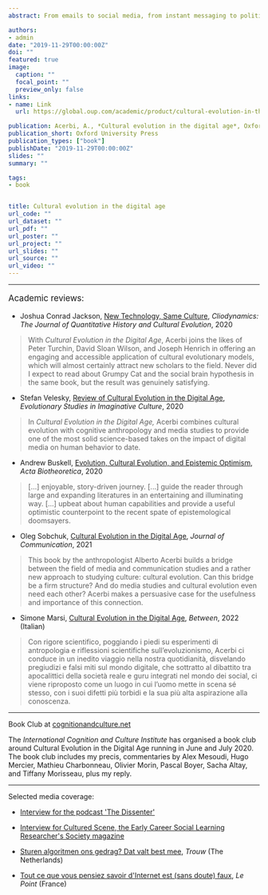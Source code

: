 ```yaml
---
abstract: From emails to social media, from instant messaging to political memes, the way we produce and transmit culture is radically changing. Understanding the consequences of the massive diffusion of digital media is of the utmost importance, both from the intellectual and the social point of view. 'Cultural Evolution in the Digital Age' proposes that a specific discipline - cultural evolution - provides an excellent framework to analyse our digital age. Cultural evolution is a vibrant, interdisciplinary, and increasingly productive scientific framework that aims to provide a naturalistic and quantitative explanation of culture. In the book the author shows how cultural evolution offers both a sophisticated view of human behaviour, grounded in cognitive science and evolutionary theory, and a strong quantitative and experimental methodology. The book examines in depth various topics that directly originate from the application of cultural evolution research to digital media. Is online social influence radically different from previous forms of social influence? Do digital media amplify the effects of popularity and celebrity influence? What are the psychological forces that favour the spread of online misinformation? What are the effects of the hyper-availability of information online on cultural cumulation? The cultural evolutionary perspective provides novel insights, and a relatively encouraging take on the overall effects of our online activities on our culture. Cultural Evolution is an area of rapidly growing interest, and this timely book will be important reading for students and researchers in the fields of psychology, anthropology, cognitive science, and the media.

authors:
- admin
date: "2019-11-29T00:00:00Z"
doi: ""
featured: true
image:
  caption: ""
  focal_point: ""
  preview_only: false
links:
- name: Link
  url: https://global.oup.com/academic/product/cultural-evolution-in-the-digital-age-9780198835943?cc=gb&lang=en&

publication: Acerbi, A., *Cultural evolution in the digital age*, Oxford University Press 
publication_short: Oxford University Press
publication_types: ["book"]
publishDate: "2019-11-29T00:00:00Z"
slides: ""
summary: ""

tags:
- book


title: Cultural evolution in the digital age
url_code: ""
url_dataset: ""
url_pdf: ""
url_poster: ""
url_project: ""
url_slides: ""
url_source: ""
url_video: ""
---
```


---

<p style="font-size:17px">Academic reviews:

* Joshua Conrad Jackson, [New Technology, Same Culture](https://escholarship.org/uc/item/8hg2441f), *Cliodynamics: The Journal of Quantitative History and Cultural Evolution*, 2020

> With *Cultural Evolution in the Digital Age*, Acerbi joins the likes of Peter Turchin, David Sloan Wilson, and Joseph Henrich in offering an engaging and accessible application of cultural evolutionary models, which will almost certainly attract new scholars to the field. Never did I expect to read about Grumpy Cat and the social brain hypothesis in the same book, but the result was genuinely satisfying.

* Stefan Velesky, [Review of Cultural Evolution in the Digital Age](https://www.jstor.org/stable/10.26613/esic.4.2.195), *Evolutionary Studies in Imaginative Culture*, 2020

>  In *Cultural Evolution in the Digital Age,* Acerbi combines cultural evolution with cognitive anthropology and media studies to provide one of the most solid science-based takes on the impact of digital media on human behavior to date.

* Andrew Buskell, [Evolution, Cultural Evolution, and Epistemic Optimism](https://link.springer.com/article/10.1007/s10441-020-09384-x), *Acta Biotheoretica*, 2020

> [...] enjoyable, story-driven journey. [...] guide the reader through large and expanding literatures in an entertaining and illuminating way. [...] upbeat about human capabilities and provide a useful optimistic counterpoint to the recent spate of epistemological doomsayers.

* Oleg Sobchuk, [Cultural Evolution in the Digital Age](https://academic.oup.com/joc/advance-article-abstract/doi/10.1093/joc/jqaa038/6124730), *Journal of Communication*, 2021

>  This book by the anthropologist Alberto Acerbi builds a bridge between the field of media and communication studies and a rather new approach to studying culture: cultural evolution. Can this bridge be a firm structure? And do media studies and cultural evolution even need each other? Acerbi makes a persuasive case for the usefulness and importance of this connection.

* Simone Marsi, [Cultural Evolution in the Digital Age](https://ojs.unica.it/index.php/between/article/view/5245), *Between*, 2022 (Italian)

> Con rigore scientifico, poggiando i piedi su esperimenti di antropologia e riflessioni scientifiche sull’evoluzionismo, Acerbi ci conduce in un inedito viaggio nella nostra quotidianità, disvelando pregiudizi e falsi miti sul mondo digitale, che sottratto al dibattito tra apocalittici della società reale e guru integrati nel mondo dei social, ci viene riproposto come un luogo in cui l’uomo mette in scena sé stesso, con i suoi difetti più torbidi e la sua più alta aspirazione alla conoscenza. 

---

Book Club at [cognitionandculture.net](http://cognitionandculture.net/webinars/cultural-evolution-in-the-digital-age/)

The *International Cognition and Culture Institute* has organised a book club around Cultural Evolution in the Digital Age running in June and July 2020. The book club includes my precis, commentaries by Alex Mesoudi, Hugo Mercier, Mathieu Charbonneau, Olivier Morin, Pascal Boyer, Sacha Altay, and Tiffany Morisseau, plus my reply.

---

Selected media coverage:

* [Interview for the podcast 'The Dissenter'](https://youtu.be/AX0Jy0__DbE)

* [Interview for Cultured Scene, the Early Career Social Learning Researcher's Society magazine](https://www.cs.eslrsociety.org/2020/07/15/cultural-evolution-in-the-digital-age/)

* [Sturen algoritmen ons gedrag? Dat valt best mee](https://www.trouw.nl/wetenschap/sturen-algoritmen-ons-gedrag-dat-valt-best-mee~ba0035f5/), *Trouw* (The Netherlands)

* [Tout ce que vous pensiez savoir d'Internet est (sans doute) faux](https://www.lepoint.fr/phebe/phebe-tout-ce-que-vous-pensiez-savoir-d-internet-est-sans-doute-faux-07-02-2020-2361661_3590.php#), *Le Point* (France)</p>